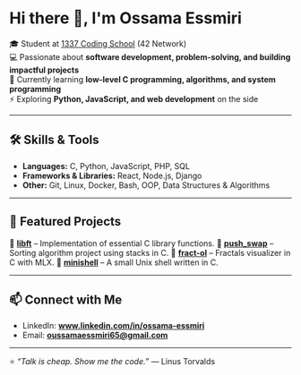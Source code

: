 # Hi there 👋, I'm Ossama Essmiri  

🎓 Student at [1337 Coding School](https://1337.ma) (42 Network)  
💻 Passionate about **software development, problem-solving, and building impactful projects**  
🌱 Currently learning **low-level C programming, algorithms, and system programming**  
⚡ Exploring **Python, JavaScript, and web development** on the side  

---

## 🛠️ Skills & Tools  
- **Languages:** C, Python, JavaScript, PHP, SQL  
- **Frameworks & Libraries:** React, Node.js, Django  
- **Other:** Git, Linux, Docker, Bash, OOP, Data Structures & Algorithms  

---

## 📂 Featured Projects  
🔹 [**libft**](https://github.com/ESSMIRI20/Libft) – Implementation of essential C library functions. 
🔹 [**push_swap**](https://github.com/ESSMIRI20/push_swap) – Sorting algorithm project using stacks in C. 
🔹 [**fract-ol**](https://github.com/ESSMIRI20/fract_ol) – Fractals visualizer in C with MLX. 
🔹 [**minishell**](https://github.com/ESSMIRI20/minishell) – A small Unix shell written in C. 

---

## 📫 Connect with Me  
- LinkedIn: **www.linkedin.com/in/ossama-essmiri**
- Email: **oussamaessmiri65@gmail.com**  

---

⭐️ *“Talk is cheap. Show me the code.”* — Linus Torvalds  
